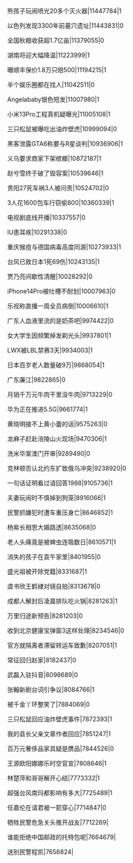 熊孩子玩闹喷光20多个灭火器|11447784|1

以色列发现3300年前墓穴遗址|11443831|0

全国秋粮收获超1.7亿亩|11379055|0

湖南将迎大幅降温|11223999|1

曝顺丰保价1.8万只赔500|11194215|1

半个娱乐圈都在找人|11042511|0

Angelababy银色短发|11007980|1

小米13Pro工程真机疑曝光|11005108|1

三只松鼠被曝吃出油炸壁虎|10999094|0

黑客泄露GTA6称要与R星谈判|10936906|1

义乌要求商家下架槟榔|10872187|1

赵兮雪终于破了毁容案|10539646|1

贵阳27死车祸3人被问责|10524702|0

3人花1600包车行窃偷800|10360339|1

电视剧底线开播|10337557|0

IU患耳疾|10291338|0

重庆猴痘与德国病毒高度同源|10273933|1

台风已致日本1死69伤|10243135|1

贾乃亮间歇性清醒|10028292|0

iPhone14Pro被吐槽不耐划|10007963|0

乐视称直播一周全员病倒|10006610|1

广东人血液里流的是奶茶吧|9974422|0

女大学生因频繁掉发剃光头|9937801|1

LWX被LBL禁赛3天|9934003|1

日本百岁老人数量破9万|9868054|1

广东廉江|9822865|0

月销千万元牛肉干里没牛肉|9713229|0

华为正在推进5.5G|9661774|1

黄晓明接不上黄小蕾的话|9575263|0

龙麻子赶赴涪陵山火现场|9470306|1

洗米华案澳门开审|9289490|0

克林顿否认北约东扩致俄乌冲突|9238920|0

一句话证明看过请回答1988|9105736|1

夫妻玩闹时不慎掉到狗笼|8916066|1

民警抓嫌犯时遭车重压身亡|8646852|1

杨紫长相思大婚路透|8635068|0

老人头痛竟是被蜱虫连吸数日|8610571|1

消失的孩子在袁午家里|8401955|0

盛光祖被开除党籍|8331687|1

虞书欣王鹤棣对镜自拍|8313678|0

成都人解封后凌晨排队吃火锅|8281263|1

万里归途新预告|8281203|0

收到北京健康宝弹窗3这样处理|8234546|0

官方就隔离者滞留转运车致歉|8207051|1

常征回归赵家|8182437|0

武磊入驻抖音|8098689|0

张翰新剧台词引争议|8084766|1

被千金丫环整笑了|7884069|0

三只松鼠回应油炸壁虎事件|7872393|1

我的县长父亲文章作者回应|7851247|1

百万元奢侈品家具疑是赝品|7844526|0

王源欧阳娜娜乐时空官宣|7808646|1

林楚萍和哥哥解开心结|7773332|1

超强台风南玛都影响有多大|7725489|1

任嘉伦在请君被一箭穿心|7714847|0

牺牲民警危急关头推开战友|7712269|

谁能拒绝中国邮政的托特包呢|7664679|

送别民警程凯|7656824|

